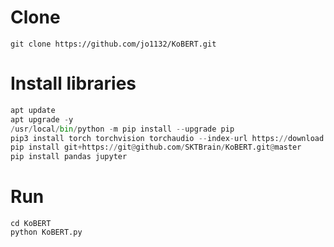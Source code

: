 # Clone 
```
git clone https://github.com/jo1132/KoBERT.git
```

# Install libraries
```python
apt update
apt upgrade -y
/usr/local/bin/python -m pip install --upgrade pip
pip3 install torch torchvision torchaudio --index-url https://download.pytorch.org/whl/cu118
pip install git+https://git@github.com/SKTBrain/KoBERT.git@master
pip install pandas jupyter
```

# Run
```pyhon
cd KoBERT
python KoBERT.py
```
